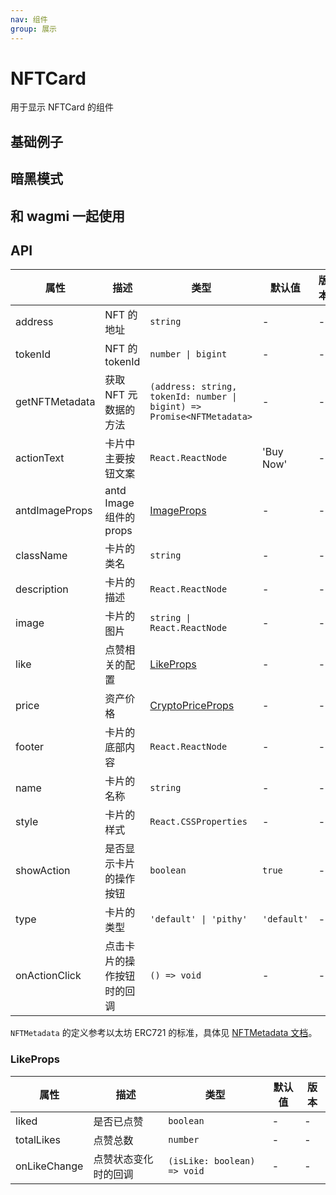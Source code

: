 ```yaml
---
nav: 组件
group: 展示
---
```


# NFTCard

用于显示 NFTCard 的组件

## 基础例子

<code src="./demos/basic.tsx"></code>

## 暗黑模式

<code src="./demos/dark-mode.tsx"></code>

## 和 wagmi 一起使用

<code src="./demos/wagmi.tsx"></code>

## API

| 属性 | 描述 | 类型 | 默认值 | 版本 |
| --- | --- | --- | --- | --- |
| address | NFT 的地址 | `string` | - | - |
| tokenId | NFT 的 tokenId | `number \| bigint` | - | - |
| getNFTMetadata | 获取 NFT 元数据的方法 | `(address: string, tokenId: number \| bigint) => Promise<NFTMetadata>` | - | - |
| actionText | 卡片中主要按钮文案 | `React.ReactNode` | 'Buy Now' | - |
| antdImageProps | antd Image 组件的 props | [ImageProps](https://ant-design.antgroup.com/components/image#api) | - | - |
| className | 卡片的类名 | `string` | - | - |
| description | 卡片的描述 | `React.ReactNode` | - | - |
| image | 卡片的图片 | `string \| React.ReactNode` | - | - |
| like | 点赞相关的配置 | [LikeProps](#likeprops) | - | - |
| price | 资产价格 | [CryptoPriceProps](../crypto-price/index.zh-CN.md#api) | - | - |
| footer | 卡片的底部内容 | `React.ReactNode` | - | - |
| name | 卡片的名称 | `string` | - | - |
| style | 卡片的样式 | `React.CSSProperties` | - | - |
| showAction | 是否显示卡片的操作按钮 | `boolean` | `true` | - |
| type | 卡片的类型 | `'default' \| 'pithy'` | `'default'` | - |
| onActionClick | 点击卡片的操作按钮时的回调 | `() => void` | - | - |

`NFTMetadata` 的定义参考以太坊 ERC721 的标准，具体见 [NFTMetadata 文档](../types/index.zh-CN.md#nftmetadata)。

### LikeProps

| 属性         | 描述                 | 类型                        | 默认值 | 版本 |
| ------------ | -------------------- | --------------------------- | ------ | ---- |
| liked        | 是否已点赞           | `boolean`                   | -      | -    |
| totalLikes   | 点赞总数             | `number`                    | -      | -    |
| onLikeChange | 点赞状态变化时的回调 | `(isLike: boolean) => void` | -      | -    |

